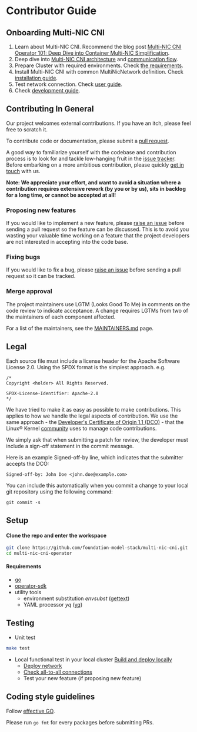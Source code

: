 # Contributor Guide

## Onboarding Multi-NIC CNI

1. Learn about Multi-NIC CNI. Recommend the blog post [Multi-NIC CNI Operator 101: Deep Dive into Container Multi-NIC Simplification](https://medium.com/@sunyanan.choochotkaew1/multi-nic-cni-operator-101-deep-dive-into-container-multi-nic-simplification-1b0cf5f67bb5). 
2. Deep dive into [Multi-NIC CNI architecture](./architecture.md) and [communication flow](../concept/multi-nic-ipam.md#workflows).
3. Prepare Cluster with required environments. Check [the requirements](../user_guide/index.md#requirements).
4. Install Multi-NIC CNI with common MultiNicNetwork definition. Check [installation guide](../user_guide/index.md#installation).
5. Test network connection. Check [user guide](../user_guide/user.md).
6. Check [development guide](./local_build_push.md).

## Contributing In General
Our project welcomes external contributions. If you have an itch, please feel
free to scratch it.

To contribute code or documentation, please submit a [pull request](https://github.com/foundation-model-stack/multi-nic-cni/pulls).

A good way to familiarize yourself with the codebase and contribution process is
to look for and tackle low-hanging fruit in the [issue tracker](https://github.com/foundation-model-stack/multi-nic-cni/issues).
Before embarking on a more ambitious contribution, please quickly [get in touch](#communication) with us.

**Note: We appreciate your effort, and want to avoid a situation where a contribution
requires extensive rework (by you or by us), sits in backlog for a long time, or
cannot be accepted at all!**

### Proposing new features

If you would like to implement a new feature, please [raise an issue](https://github.com/foundation-model-stack/multi-nic-cni/issues)
before sending a pull request so the feature can be discussed. This is to avoid
you wasting your valuable time working on a feature that the project developers
are not interested in accepting into the code base.

### Fixing bugs

If you would like to fix a bug, please [raise an issue](https://github.com/foundation-model-stack/multi-nic-cni/issues) before sending a
pull request so it can be tracked.

### Merge approval

The project maintainers use LGTM (Looks Good To Me) in comments on the code
review to indicate acceptance. A change requires LGTMs from two of the
maintainers of each component affected.

For a list of the maintainers, see the [MAINTAINERS.md](../Maintainers.md) page.

## Legal

Each source file must include a license header for the Apache
Software License 2.0. Using the SPDX format is the simplest approach.
e.g.

```
/*
Copyright <holder> All Rights Reserved.

SPDX-License-Identifier: Apache-2.0
*/
```

We have tried to make it as easy as possible to make contributions. This
applies to how we handle the legal aspects of contribution. We use the
same approach - the [Developer's Certificate of Origin 1.1 (DCO)](https://github.com/hyperledger/fabric/blob/master/docs/source/DCO1.1.txt) - that the Linux® Kernel [community](https://elinux.org/Developer_Certificate_Of_Origin)
uses to manage code contributions.

We simply ask that when submitting a patch for review, the developer
must include a sign-off statement in the commit message.

Here is an example Signed-off-by line, which indicates that the
submitter accepts the DCO:

```
Signed-off-by: John Doe <john.doe@example.com>
```

You can include this automatically when you commit a change to your
local git repository using the following command:

```
git commit -s
```

## Setup
#### Clone the repo and enter the workspace

```bash
git clone https://github.com/foundation-model-stack/multi-nic-cni.git
cd multi-nic-cni-operator
```
#### Requirements
- [go](https://go.dev/doc/install)
- [operator-sdk](https://sdk.operatorframework.io/docs/installation/)
- utility tools
  - environment substitution *envsubst* ([gettext](https://www.gnu.org/software/gettext/))
  - YAML processor *yq* ([yq](https://mikefarah.gitbook.io/yq/))

## Testing
- Unit test
```bash
make test
```
- Local functional test in your local cluster
[Build and deploy locally](./local_build_push.md)
    * [Deploy network](./../user_guide/index.md#deploy-multinicnetwork-resource)
    * [Check all-to-all connections](./../user_guide/index.md#check-connections)
    * Test your new feature (if proposing new feature)

## Coding style guidelines
Follow [effective GO](https://go.dev/doc/effective_go).

Please run `go fmt` for every packages before submitting PRs.
